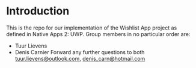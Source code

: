# Introduction
This is the repo for our implementation of the Wishlist App project as defined in Native Apps 2: UWP. Group members in no particular order are:
* Tuur Lievens
* Denis Carnier
Forward any further questions to both tuur.lievens@outlook.com, denis_carn@hotmail.com